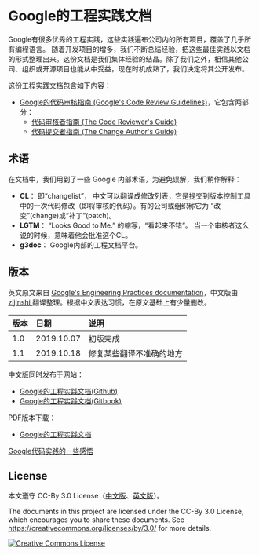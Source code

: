 # Google的工程实践文档

Google有很多优秀的工程实践，这些实践遍布公司内的所有项目，覆盖了几乎所有编程语言。 随着开发项目的增多，我们不断总结经验，把这些最佳实践以文档的形式整理出来。这份文档是我们集体经验的结晶。除了我们之外，相信其他公司、组织或开源项目也能从中受益，现在时机成熟了，我们决定将其公开发布。

这份工程实践文档包含如下内容：
*   [Google的代码审核指南 (Google's Code Review Guidelines)](review/index.md)，它包含两部分：
    *   [代码审核者指南 (The Code Reviewer's Guide)](review/reviewer/index.md)
    *   [代码提交者指南 (The Change Author's Guide)](review/developer/index.md)

## 术语

在文档中，我们用到了一些 Google 内部术语，为避免误解，我们稍作解释：

*   **CL**： 即“changelist”， 中文可以翻译成修改列表，它是提交到版本控制工具中的一次代码修改（即将审核的代码）。有的公司或组织称它为 “改变”(change)或“补丁”(patch)。
*   **LGTM**： “Looks Good to Me.” 的缩写，“看起来不错”。 当一个审核者这么说的时候，意味着他会批准这个CL。
*   **g3doc**： Google内部的工程文档平台。


## 版本
英文原文来自 [Google's Engineering Practices documentation](https://github.com/google/eng-practices)，中文版由 [ zijinshi ](https://github.com/zijinshi) 翻译整理。根据中文表达习惯，在原文基础上有少量删改。


| 版本 | 日期 | 说明 |
| :--- | :--- | :--- |
| 1.0 | 2019.10.07 | 初版完成 |
| 1.1 | 2019.10.18 | 修复某些翻译不准确的地方 |

中文版同时发布于网站：
*   [Google的工程实践文档(Github)](https://zijinshi.github.io/google_eng_practice/index)
*   [Google的工程实践文档(Gitbook)](https://zijinshi.gitbook.io/google)

PDF版本下载：
*   [Google的工程实践文档](https://github.com/zijinshi/google_eng_practice/raw/gitbook/Google%E7%9A%84%E5%B7%A5%E7%A8%8B%E5%AE%9E%E8%B7%B5%E6%96%87%E6%A1%A3.pdf)

[Google代码实践的一些感悟](preface.md)

## License
本文遵守 CC-By 3.0 License（[中文版](https://creativecommons.org/licenses/by/3.0/deed.zh)、[英文版](https://creativecommons.org/licenses/by/3.0/)）。

The documents in this project are licensed under the CC-By 3.0 License, which
encourages you to share these documents. See
https://creativecommons.org/licenses/by/3.0/ for more details.

<a rel="license" href="https://creativecommons.org/licenses/by/3.0/"><img alt="Creative Commons License" style="border-width:0" src="https://i.creativecommons.org/l/by/3.0/88x31.png" /></a>
